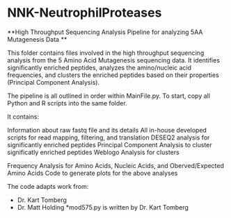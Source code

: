 # NNK-NeutrophilProteases
**High Throughput Sequencing Analysis Pipeline for analyzing 5AA Mutagenesis Data
**

This folder contains files involved in the high throughput sequencing analysis from the 5 Amino Acid Mutagenesis sequencing data. It identifies significantly enriched peptides, analyzes the amino/nucleic acid frequencies, and clusters the enriched peptides based on their properties (Principal Component Analysis).

The pipeline is all outlined in order within MainFile.py. To start, copy all Python and R scripts into the same folder. 

It contains:

Information about raw fastq file and its details
All in-house developed scripts for read mapping, filtering, and translation
DESEQ2 analysis for significantly enriched peptides
Principal Component Analysis to cluster significatly enriched peptides
Weblogo Analysis for clusters

Frequency Analysis for Amino Acids, Nucleic Acids, and Oberved/Expected Amino Acids
Code to generate plots for the above analyses

The code adapts work from:
- Dr. Kart Tomberg
- Dr. Matt Holding
*mod575.py is written by Dr. Kart Tomberg
